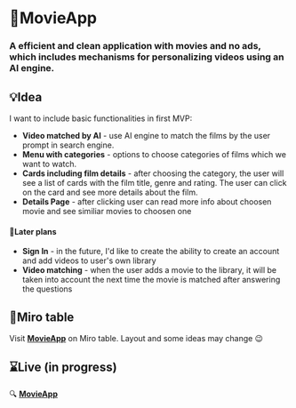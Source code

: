 # 🎥MovieApp
###  A efficient and clean application with movies and no ads, which includes mechanisms for personalizing videos using an AI engine. 


## 💡Idea 
I want to include basic functionalities in first MVP:
- **Video matched by AI** - use AI engine to match the films by the user prompt in search engine.
- **Menu with categories** - options to choose categories of films which we want to watch. 
- **Cards including film details** - after choosing the category, the user will see a list of cards with the film title, genre and rating. The user can click on the card and see more details about the film.
- **Details Page** - after clicking user can read more info about choosen movie and see similiar movies to choosen one
#### 🔖Later plans
- **Sign In** - in the future, I'd like to create the ability to create an account and add videos to user's own library
- **Video matching** - when the user adds a movie to the library, it will be taken into account the next time the movie is matched after answering the questions
## 📐Miro table
Visit **[MovieApp](https://miro.com/app/live-embed/uXjVPxc1zls=/?moveToViewport=-927,-1866,1918,932&embedId=833767332866)** on Miro table. Layout and some ideas may change :wink:

## ⌛Live (in progress)
🔍 **[MovieApp](https://next-js-movie-app-chi.vercel.app/)**
